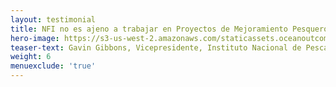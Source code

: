 ```yaml
---
layout: testimonial
title: NFI no es ajeno a trabajar en Proyectos de Mejoramiento Pesquero (FIP, por sus siglas en inglés) desafiantes, por lo que tenía sentido asociarse con O2 en el primer FIP integral de cangrejo en China. A pesar de que este proyecto es en gran medida un territorio inexplorado, O2 mantuvo su capacidad de trabajar de manera oportuna y exhaustiva. Su equipo profesional prácticamente no requiere microgestión y se integra perfectamente con nuestro personal y partes interesadas en el terreno.
hero-image: https://s3-us-west-2.amazonaws.com/staticassets.oceanoutcomes.org/embedded+photos/testimonials/nfi-testimonial.png
teaser-text: Gavin Gibbons, Vicepresidente, Instituto Nacional de Pesca
weight: 6
menuexclude: 'true'
---
```

